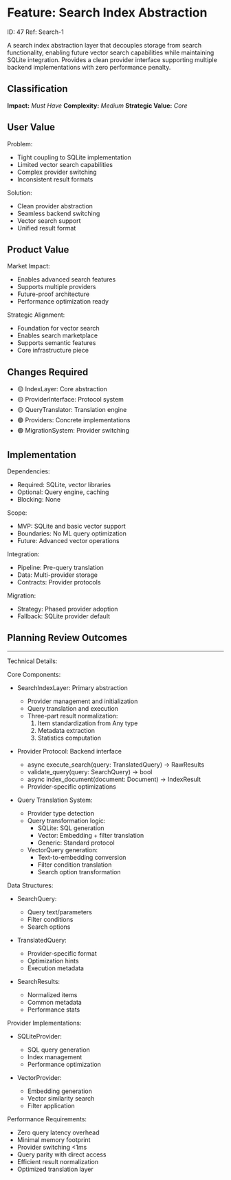 # Feature: Search Index Abstraction

ID: 47
Ref: Search-1

A search index abstraction layer that decouples storage from search functionality, enabling future vector search capabilities while maintaining SQLite integration. Provides a clean provider interface supporting multiple backend implementations with zero performance penalty.

## Classification
**Impact:** *Must Have*
**Complexity:** *Medium*
**Strategic Value:** *Core*

## User Value
Problem:
- Tight coupling to SQLite implementation
- Limited vector search capabilities
- Complex provider switching
- Inconsistent result formats

Solution:
- Clean provider abstraction
- Seamless backend switching
- Vector search support
- Unified result format

## Product Value
Market Impact:
- Enables advanced search features
- Supports multiple providers
- Future-proof architecture
- Performance optimization ready

Strategic Alignment:
- Foundation for vector search
- Enables search marketplace
- Supports semantic features
- Core infrastructure piece

## Changes Required
- 🟡 IndexLayer: Core abstraction
- 🟡 ProviderInterface: Protocol system
- 🟡 QueryTranslator: Translation engine
- 🟢 Providers: Concrete implementations
- 🟢 MigrationSystem: Provider switching

## Implementation
Dependencies:
- Required: SQLite, vector libraries
- Optional: Query engine, caching
- Blocking: None

Scope:
- MVP: SQLite and basic vector support
- Boundaries: No ML query optimization
- Future: Advanced vector operations

Integration:
- Pipeline: Pre-query translation
- Data: Multi-provider storage
- Contracts: Provider protocols

Migration:
- Strategy: Phased provider adoption
- Fallback: SQLite provider default

## Planning Review Outcomes

-------------------------------------------
Technical Details:

Core Components:
- SearchIndexLayer: Primary abstraction
  - Provider management and initialization
  - Query translation and execution
  - Three-part result normalization:
    1. Item standardization from Any type
    2. Metadata extraction
    3. Statistics computation

- Provider Protocol: Backend interface
  - async execute_search(query: TranslatedQuery) -> RawResults
  - validate_query(query: SearchQuery) -> bool
  - async index_document(document: Document) -> IndexResult
  - Provider-specific optimizations

- Query Translation System:
  - Provider type detection
  - Query transformation logic:
    - SQLite: SQL generation
    - Vector: Embedding + filter translation
    - Generic: Standard protocol
  - VectorQuery generation:
    - Text-to-embedding conversion
    - Filter condition translation
    - Search option transformation

Data Structures:
- SearchQuery:
  - Query text/parameters
  - Filter conditions
  - Search options

- TranslatedQuery:
  - Provider-specific format
  - Optimization hints
  - Execution metadata

- SearchResults:
  - Normalized items
  - Common metadata
  - Performance stats

Provider Implementations:
- SQLiteProvider:
  - SQL query generation
  - Index management
  - Performance optimization

- VectorProvider:
  - Embedding generation
  - Vector similarity search
  - Filter application

Performance Requirements:
- Zero query latency overhead
- Minimal memory footprint
- Provider switching <1ms
- Query parity with direct access
- Efficient result normalization
- Optimized translation layer